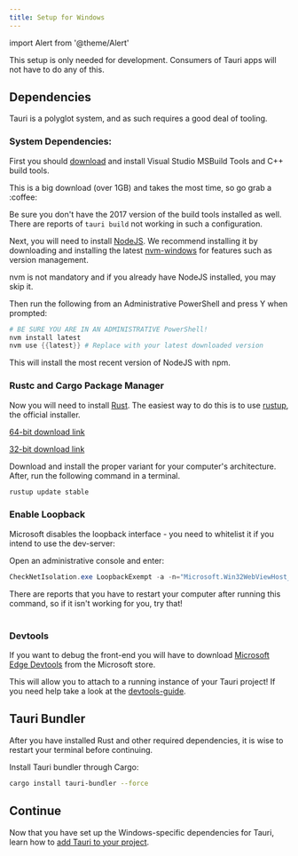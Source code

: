 ```yaml
---
title: Setup for Windows
---
```


import Alert from '@theme/Alert'

This setup is only needed for development. Consumers of Tauri apps will not have to do any of this.

## Dependencies

Tauri is a polyglot system, and as such requires a good deal of tooling.

### System Dependencies:

First you should [download](https://aka.ms/buildtools) and install Visual Studio MSBuild Tools and C++ build tools.

<Alert title="Note">
This is a big download (over 1GB) and takes the most time, so go grab a :coffee:
</Alert>

<Alert type="warning">

Be sure you don't have the 2017 version of the build tools installed as well. There are reports of `tauri build` not working in such a configuration.
</Alert>

Next, you will need to install [NodeJS](https://nodejs.org/en/). We recommend installing it by downloading and installing the latest [nvm-windows](https://github.com/coreybutler/nvm-windows/releases) for features such as version management.

<Alert title="Note">
nvm is not mandatory and if you already have NodeJS installed, you may skip it.
</Alert>

Then run the following from an Administrative PowerShell and press Y when prompted:

```powershell
# BE SURE YOU ARE IN AN ADMINISTRATIVE PowerShell!
nvm install latest
nvm use {{latest}} # Replace with your latest downloaded version
```

This will install the most recent version of NodeJS with npm.

### Rustc and Cargo Package Manager

Now you will need to install [Rust](https://www.rust-lang.org/). The easiest way to do this is to use [rustup](https://rustup.rs/), the official installer.

[64-bit download link](https://win.rustup.rs/x86_64)

[32-bit download link](https://win.rustup.rs/i686)

Download and install the proper variant for your computer's architecture. After, run the following command in a terminal.

```powershell
rustup update stable
```

### Enable Loopback

Microsoft disables the loopback interface - you need to whitelist it if you intend to use the dev-server:

Open an administrative console and enter:

```powershell
CheckNetIsolation.exe LoopbackExempt -a -n="Microsoft.Win32WebViewHost_cw5n1h2txyewy"
```

<div className="alert alert--info" role="alert">
There are reports that you have to restart your computer after running this command, so if it isn't working for you, try that!
</div>
<br/>

### Devtools

If you want to debug the front-end you will have to download [Microsoft Edge Devtools](https://www.microsoft.com/store/p/microsoft-edge-devtools-preview/9mzbfrmz0mnj) from the Microsoft store.

This will allow you to attach to a running instance of your Tauri project!
If you need help take a look at the [devtools-guide](https://docs.microsoft.com/en-us/microsoft-edge/devtools-guide).

## Tauri Bundler

After you have installed Rust and other required dependencies, it is wise to restart your terminal before continuing.

Install Tauri bundler through Cargo:

```sh
cargo install tauri-bundler --force
```

## Continue

Now that you have set up the Windows-specific dependencies for Tauri, learn how to [add Tauri to your project](/docs/usage/development/integration).
